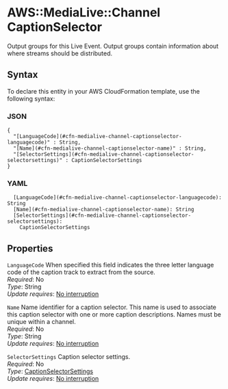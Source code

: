 # AWS::MediaLive::Channel CaptionSelector<a name="aws-properties-medialive-channel-captionselector"></a>

Output groups for this Live Event\. Output groups contain information about where streams should be distributed\.

## Syntax<a name="aws-properties-medialive-channel-captionselector-syntax"></a>

To declare this entity in your AWS CloudFormation template, use the following syntax:

### JSON<a name="aws-properties-medialive-channel-captionselector-syntax.json"></a>

```
{
  "[LanguageCode](#cfn-medialive-channel-captionselector-languagecode)" : String,
  "[Name](#cfn-medialive-channel-captionselector-name)" : String,
  "[SelectorSettings](#cfn-medialive-channel-captionselector-selectorsettings)" : CaptionSelectorSettings
}
```

### YAML<a name="aws-properties-medialive-channel-captionselector-syntax.yaml"></a>

```
  [LanguageCode](#cfn-medialive-channel-captionselector-languagecode): String
  [Name](#cfn-medialive-channel-captionselector-name): String
  [SelectorSettings](#cfn-medialive-channel-captionselector-selectorsettings): 
    CaptionSelectorSettings
```

## Properties<a name="aws-properties-medialive-channel-captionselector-properties"></a>

`LanguageCode`  <a name="cfn-medialive-channel-captionselector-languagecode"></a>
When specified this field indicates the three letter language code of the caption track to extract from the source\.  
*Required*: No  
*Type*: String  
*Update requires*: [No interruption](https://docs.aws.amazon.com/AWSCloudFormation/latest/UserGuide/using-cfn-updating-stacks-update-behaviors.html#update-no-interrupt)

`Name`  <a name="cfn-medialive-channel-captionselector-name"></a>
Name identifier for a caption selector\. This name is used to associate this caption selector with one or more caption descriptions\. Names must be unique within a channel\.   
*Required*: No  
*Type*: String  
*Update requires*: [No interruption](https://docs.aws.amazon.com/AWSCloudFormation/latest/UserGuide/using-cfn-updating-stacks-update-behaviors.html#update-no-interrupt)

`SelectorSettings`  <a name="cfn-medialive-channel-captionselector-selectorsettings"></a>
Caption selector settings\.  
*Required*: No  
*Type*: [CaptionSelectorSettings](aws-properties-medialive-channel-captionselectorsettings.md)  
*Update requires*: [No interruption](https://docs.aws.amazon.com/AWSCloudFormation/latest/UserGuide/using-cfn-updating-stacks-update-behaviors.html#update-no-interrupt)